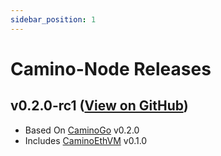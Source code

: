 ```yaml
---
sidebar_position: 1
---
```


# Camino-Node Releases

## v0.2.0-rc1 ([View on GitHub](https://github.com/chain4travel/camino-node/releases/tag/v0.2.0-rc1))
* Based On [CaminoGo](./caminogo.md#v020-view-on-github) v0.2.0
* Includes [CaminoEthVM](./caminoethvm.md#v010-view-on-github) v0.1.0
